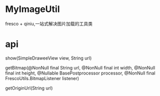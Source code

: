 # MyImageUtil
fresco + qiniu,一站式解决图片加载的工具类

# api

show(SimpleDraweeView view, String url)

getBitmap(@NonNull final String url,  @NonNull final int width, @NonNull final int height,
                                              @Nullable BasePostprocessor processor, @NonNull final FrescoUtils.BitmapListener listener)
                                              
  
  getOriginUrl(String url) 
